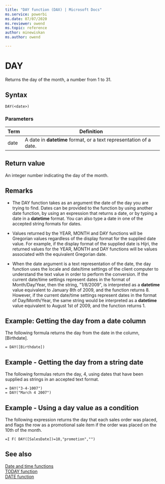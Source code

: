 ```yaml
---
title: "DAY function (DAX) | Microsoft Docs"
ms.service: powerbi 
ms.date: 07/07/2020
ms.reviewer: owend
ms.topic: reference
author: minewiskan
ms.author: owend

---
```

# DAY

Returns the day of the month, a number from 1 to 31.  
  
## Syntax  
  
```dax
DAY(<date>)  
```
  
### Parameters  
  
|Term|Definition|  
|--------|--------------|  
|date|A date in **datetime** format, or a text representation of a date.|  
  
## Return value

An integer number indicating the day of the month.  
  
## Remarks

- The DAY function takes as an argument the date of the day you are trying to find. Dates can be provided to the function by using another date function, by using an expression that returns a date, or by typing a date in a **datetime** format. You can also type a date in one of the accepted string formats for dates.  
  
- Values returned by the YEAR, MONTH and DAY functions will be Gregorian values regardless of the display format for the supplied date value. For example, if the display format of the supplied date is Hijri, the returned values for the YEAR, MONTH and DAY functions will be values associated with the equivalent Gregorian date.  
  
- When the date argument is a text representation of the date, the day function uses the locale and date/time settings of the client computer to understand the text value in order to perform the conversion. If the current date/time settings represent dates in the format of Month/Day/Year, then the string, "1/8/2009", is interpreted as a **datetime** value equivalent to January 8th of 2009, and the function returns 8. However, if the current date/time settings represent dates in the format of Day/Month/Year, the same string would be interpreted as a **datetime** value equivalent to August 1st of 2009, and the function returns 1.  
  
## Example: Getting the day from a date column  

The following formula returns the day from the date in the column, [Birthdate].  
  
```dax
= DAY([Birthdate])  
```
  
## Example - Getting the day from a string date  

The following formulas return the day, 4, using dates that have been supplied as strings in an accepted text format.  
  
```dax
= DAY("3-4-1007")  
= DAY("March 4 2007")  
```
  
## Example - Using a day value as a condition  

The following expression returns the day that each sales order was placed, and flags the row as a promotional sale item if the order was placed on the 10th of the month.  
  
```dax
=I F( DAY([SalesDate])=10,"promotion","")  
```
  
## See also

[Date and time functions](date-and-time-functions-dax.md)  
[TODAY function](today-function-dax.md)  
[DATE function](date-function-dax.md)  
